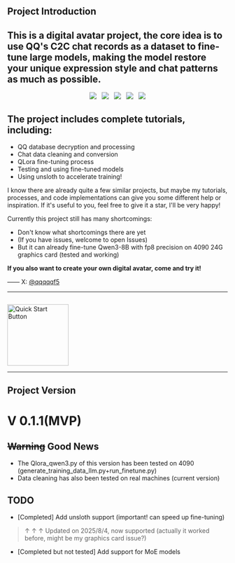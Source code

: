 ## Project Introduction

## This is a digital avatar project, the core idea is to **use QQ's C2C chat records as a dataset to fine-tune large models**, making the model restore your unique expression style and chat patterns as much as possible.
<p align="center">
  <img src="https://img.shields.io/badge/Downloads-1-00bfff?style=for-the-badge" style="display:inline-block;margin-right:8px;">
  <img src="https://img.shields.io/github/stars/qqqqqf-q/Qing-Digital-Self?style=for-the-badge&color=ff69b4" style="display:inline-block;margin-right:8px;">
  <img src="https://img.shields.io/badge/Status-MVP-ff69b4?style=for-the-badge" style="display:inline-block;margin-right:8px;">
  <img src="https://img.shields.io/badge/Version-v0.1.1-9370DB?style=for-the-badge" style="display:inline-block;margin-right:8px;">
  <img src="https://img.shields.io/github/license/qqqqqf-q/Qing-Digital-Self?style=for-the-badge&color=8A2BE2" style="display:inline-block;">
</p>


## The project includes **complete tutorials**, including:

* QQ database decryption and processing
* Chat data cleaning and conversion
* QLora fine-tuning process
* Testing and using fine-tuned models
* Using unsloth to accelerate training!

I know there are already quite a few similar projects, but maybe my tutorials, processes, and code implementations can give you some different help or inspiration. If it's useful to you, feel free to give it a star, I'll be very happy!

Currently this project still has many shortcomings:

* Don't know what shortcomings there are yet
* (If you have issues, welcome to open Issues)
* But it can already fine-tune Qwen3-8B with fp8 precision on 4090 24G graphics card (tested and working)

**If you also want to create your own digital avatar, come and try it!**

——
X: [@qqqqqf5](https://twitter.com/qqqqqf5)

---

<a href="https://qqqqqf-q.github.io/Qing-Digital-Self/">
  <img src="https://cdn.nodeimage.com/i/MfTsvmkJD2dQj9c9XZg9XXXS6CYwZBvx.png" alt="Quick Start Button" width="140" style="margin-top: 1em;">
</a>

---

## Project Version
# V 0.1.1(MVP)
## ~~Warning~~ Good News
* The Qlora_qwen3.py of this version has been tested on 4090 (generate_training_data_llm.py+run_finetune.py)
* Data cleaning has also been tested on real machines (current version)
## TODO
* [Completed] Add unsloth support (important! can speed up fine-tuning)
> ↑ ↑ ↑ Updated on 2025/8/4, now supported (actually it worked before, might be my graphics card issue?)
* [Completed but not tested] Add support for MoE models